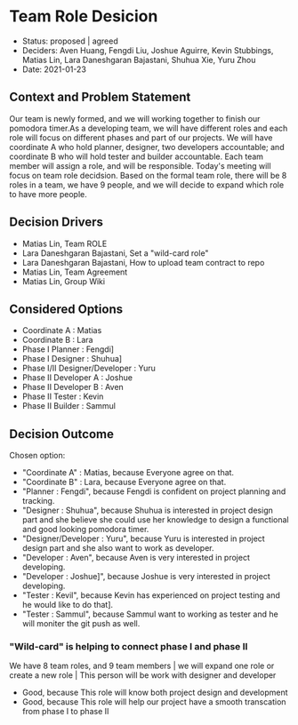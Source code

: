 # Team Role Desicion

* Status: proposed | agreed
* Deciders: Aven Huang, Fengdi Liu, Joshue Aguirre, Kevin Stubbings, Matias Lin,
Lara Daneshgaran Bajastani, Shuhua Xie, Yuru Zhou
* Date: 2021-01-23 


## Context and Problem Statement

  Our team is newly formed, and we will working together to finish our pomodora timer.As a developing team, we will have different roles and each role will focus on different phases and part of our projects. We will have coordinate A who hold planner, designer, two developers accountable; and coordinate B who will hold tester and builder accountable. Each team member will assign a role, and will be responsible. Today's meeting will focus on team role decidsion. Based on the formal team role, there will be 8 roles in a team, we have 9 people, and we will decide to expand which role to have more people.   

## Decision Drivers 

* Matias Lin, Team ROLE 
* Lara Daneshgaran Bajastani, Set a "wild-card role"
* Lara Daneshgaran Bajastani, How to upload team contract to repo
* Matias Lin, Team Agreement
* Matias Lin, Group Wiki


## Considered Options

* Coordinate A : Matias
* Coordinate B : Lara
* Phase I Planner : Fengdi]
* Phase I Designer : Shuhua]
* Phase I/II Designer/Developer : Yuru
* Phase II Developer A : Joshue
* Phase II Developer B : Aven
* Phase II Tester : Kevin
* Phase II Builder : Sammul


## Decision Outcome

Chosen option: 
 * "Coordinate A" : Matias, because Everyone agree on that.
 * "Coordinate B" : Lara, because Everyone agree on that.
 * "Planner : Fengdi", because Fengdi is confident on project planning and tracking.
 * "Designer : Shuhua", because Shuhua is interested in project design part and she believe she could use her knowledge to design a functional and good looking pomodora timer.
 * "Designer/Developer : Yuru", because Yuru is interested in project design part and she also want to work as developer.
 * "Developer : Aven", because Aven is very interested in project developing.
 * "Developer : Joshue]", because Joshue is very interested in project developing.
 * "Tester : Kevil", because Kevin has experienced on project testing and he would like to do that].
 * "Tester : Sammul", because Sammul want to working as tester and he will moniter the git push as well.

### "Wild-card" is helping to connect phase I and phase II

We have 8 team roles, and 9 team members | we will expand one role or create a new role | This person will be work with designer and developer

* Good, because This role will know both project design and development
* Good, because This role will help our project have a smooth transcation from phase I to phase II

